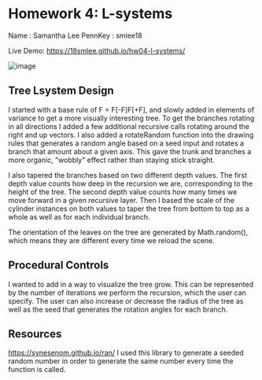 # Homework 4: L-systems
Name : Samantha Lee
PennKey : smlee18

Live Demo: https://18smlee.github.io/hw04-l-systems/

![image](tree_overview.gif)

## Tree Lsystem Design
I started with a base rule of F = F[-F]F[+F], and slowly added in elements of variance to get a more visually interesting tree. To get the branches rotating in all directions I added a few additional recursive calls rotating around the right and up vectors. I also added a rotateRandom function into the drawing rules that generates a random angle based on a seed input and rotates a branch that amount about a given axis. This gave the trunk and branches a more organic, "wobbly" effect rather than staying stick straight. 

I also tapered the branches based on two different depth values. The first depth value counts how deep in the recursion we are, corresponding to the height of the tree. The second depth value counts how many times we move forward in a given recursive layer. Then I based the scale of the cylinder instances on both values to taper the tree from bottom to top as a whole as well as for each individual branch.

The orientation of the leaves on the tree are generated by Math.random(), which means they are different every time we reload the scene. 

## Procedural Controls
I wanted to add in a way to visualize the tree grow. This can be represented by the number of iterations we perform the recursion, which the user can specify. The user can also increase or decrease the radius of the tree as well as the seed that generates the rotation angles for each branch.

## Resources
https://synesenom.github.io/ran/
I used this library to generate a seeded random number in order to generate the same number every time the function is called.
